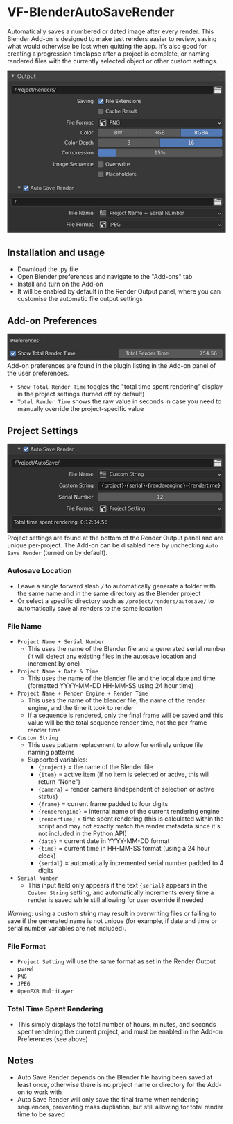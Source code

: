# VF-BlenderAutoSaveRender
Automatically saves a numbered or dated image after every render. This Blender Add-on is designed to make test renders easier to review, saving what would otherwise be lost when quitting the app. It's also good for creating a progression timelapse after a project is complete, or naming rendered files with the currently selected object or other custom settings.

![screenshot of Blender's Render Output user interface with the add-on installed](images/screenshot.jpg)

## Installation and usage
- Download the .py file
- Open Blender preferences and navigate to the "Add-ons" tab
- Install and turn on the Add-on
- It will be enabled by default in the Render Output panel, where you can customise the automatic file output settings

## Add-on Preferences
![screenshot of the add-on's user preferences in the Blender Preferences Add-ons panel](images/screenshot1.jpg)
Add-on preferences are found in the plugin listing in the Add-on panel of the user preferences.

- `Show Total Render Time` toggles the "total time spent rendering" display in the project settings (turned off by default)
- `Total Render Time` shows the raw value in seconds in case you need to manually override the project-specific value

## Project Settings

![screenshot of the add-on's project settings panel with customised settings](images/screenshot2.jpg)
Project settings are found at the bottom of the Render Output panel and are unique per-project. The Add-on can be disabled here by unchecking `Auto Save Render` (turned on by default).

### Autosave Location

- Leave a single forward slash `/` to automatically generate a folder with the same name and in the same directory as the Blender project
- Or select a specific directory such as `/project/renders/autosave/` to automatically save all renders to the same location

### File Name

- `Project Name + Serial Number`
  - This uses the name of the Blender file and a generated serial number (it will detect any existing files in the autosave location and increment by one)
- `Project Name + Date & Time`
  - This uses the name of the blender file and the local date and time (formatted YYYY-MM-DD HH-MM-SS using 24 hour time)
- `Project Name + Render Engine + Render Time`
  - This uses the name of the blender file, the name of the render engine, and the time it took to render
  - If a sequence is rendered, only the final frame will be saved and this value will be the total sequence render time, not the per-frame render time
- `Custom String`
  - This uses pattern replacement to allow for entirely unique file naming patterns
  - Supported variables:
    - `{project}` = the name of the Blender file
    - `{item}` = active item (if no item is selected or active, this will return "None")
    - `{camera}` = render camera (independent of selection or active status)
    - `{frame}` = current frame padded to four digits
    - `{renderengine}` = internal name of the current rendering engine
    - `{rendertime}` = time spent rendering (this is calculated within the script and may not exactly match the render metadata since it's not included in the Python API)
    - `{date}` = current date in YYYY-MM-DD format
    - `{time}` = current time in HH-MM-SS format (using a 24 hour clock)
    - `{serial}` = automatically incremented serial number padded to 4 digits
- `Serial Number`
  - This input field only appears if the text `{serial}` appears in the `Custom String` setting, and automatically increments every time a render is saved while still allowing for user override if needed

_Warning_: using a custom string may result in overwriting files or failing to save if the generated name is not unique (for example, if date and time or serial number variables are not included).

### File Format

- `Project Setting` will use the same format as set in the Render Output panel
- `PNG`
- `JPEG`
- `OpenEXR MultiLayer`

### Total Time Spent Rendering

- This simply displays the total number of hours, minutes, and seconds spent rendering the current project, and must be enabled in the Add-on Preferences (see above)

## Notes

- Auto Save Render depends on the Blender file having been saved at least once, otherwise there is no project name or directory for the Add-on to work with
- Auto Save Render will only save the final frame when rendering sequences, preventing mass dupliation, but still allowing for total render time to be saved